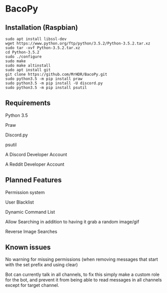 # BacoPy

## Installation (Raspbian)

```
sudo apt install libssl-dev
wget https://www.python.org/ftp/python/3.5.2/Python-3.5.2.tar.xz
sudo tar -xvf Python-3.5.2.tar.xz
cd Python-3.5.2
sudo ./configure
sudo make
sudo make altinstall
sudo apt install git
git clone https://github.com/MrHDR/BacoPy.git
sudo python3.5 -m pip install praw
sudo python3.5 -m pip install -U discord.py
sudo python3.5 -m pip install psutil
```

## Requirements
Python 3.5

Praw

Discord.py

psutil

A Discord Developer Account

A Reddit Developer Account

## Planned Features

Permission system

User Blacklist

Dynamic Command List

Allow Searching in addition to having it grab a random image/gif

Reverse Image Searches

## Known issues
No warning for missing permissions (when removing messages that start with the set prefix and using clear)

Bot can currently talk in all channels, to fix this simply make a custom role for the bot, and prevent it from being able to read messages in all channels except for target channel.
